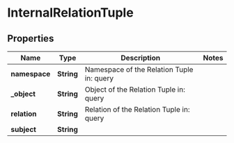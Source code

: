 

# InternalRelationTuple

## Properties

Name | Type | Description | Notes
------------ | ------------- | ------------- | -------------
**namespace** | **String** | Namespace of the Relation Tuple  in: query | 
**_object** | **String** | Object of the Relation Tuple  in: query | 
**relation** | **String** | Relation of the Relation Tuple  in: query | 
**subject** | **String** |  | 




